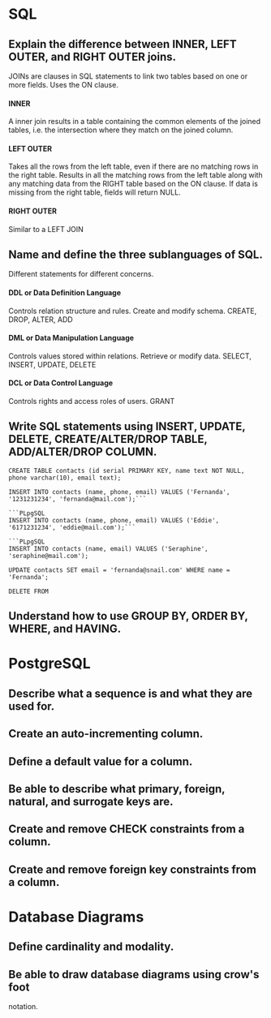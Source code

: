# SQL

## Explain the difference between INNER, LEFT OUTER, and RIGHT OUTER joins.

JOINs are clauses in SQL statements to link two tables based on one or more fields. Uses the ON clause.

#### INNER

A inner join results in a table containing the common elements of the joined tables, i.e. the intersection where they match on the joined column.

#### LEFT OUTER

Takes all the rows from the left table, even if there are no matching rows in the right table. Results in all the matching rows from the left table along with any matching data from the RIGHT table based on the ON clause. If data is missing from the right table, fields will return NULL.

#### RIGHT OUTER

Similar to a LEFT JOIN

## Name and define the three sublanguages of SQL.

Different statements for different concerns.

#### DDL or Data Definition Language

Controls relation structure and rules. Create and modify schema. CREATE, DROP, ALTER, ADD

#### DML or Data Manipulation Language

Controls values stored within relations. Retrieve or modify data. SELECT, INSERT, UPDATE, DELETE

#### DCL or Data Control Language

Controls rights and access roles of users. GRANT

## Write SQL statements using INSERT, UPDATE, DELETE, CREATE/ALTER/DROP TABLE, ADD/ALTER/DROP COLUMN.

```PLpgSQL
CREATE TABLE contacts (id serial PRIMARY KEY, name text NOT NULL, phone varchar(10), email text);
```

```PLpgSQL
INSERT INTO contacts (name, phone, email) VALUES ('Fernanda', '1231231234', 'fernanda@mail.com');```

```PLpgSQL
INSERT INTO contacts (name, phone, email) VALUES ('Eddie', '6171231234', 'eddie@mail.com');```

```PLpgSQL
INSERT INTO contacts (name, email) VALUES ('Seraphine', 'seraphine@mail.com');
```

```PLpgSQL
UPDATE contacts SET email = 'fernanda@snail.com' WHERE name = 'Fernanda';
```

```PLpgSQL
DELETE FROM
```

## Understand how to use GROUP BY, ORDER BY, WHERE, and HAVING.

# PostgreSQL

## Describe what a sequence is and what they are used for.

## Create an auto-incrementing column.

## Define a default value for a column.

## Be able to describe what primary, foreign, natural, and surrogate keys are.

## Create and remove CHECK constraints from a column.

## Create and remove foreign key constraints from a column.

# Database Diagrams

## Define cardinality and modality.

## Be able to draw database diagrams using crow's foot
notation.
